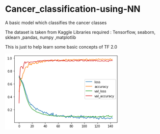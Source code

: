 # Cancer_classification-using-NN
A basic model which classifies the cancer classes

The dataset is taken from Kaggle
Libraries required : Tensorflow, seaborn, sklearn ,pandas, numpy ,matplotlib

This is just to help learn some basic concepts of TF 2.0

![training loss plot](training_plot.png)
